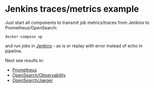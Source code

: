 # Jenkins traces/metrics example

Just start all components to transmit job metrics/traces from Jenkins to Prometheus/OpenSearch:

```
docker-compose up
```

and run jobs in [Jenkins](http://localhost:8080/) - as is or replay with error instead of echo in pipeline.

Next see results in:

* [Prometheus](http://localhost:9090)
* [OpenSearch/Observability](http://localhost:5601/app/observability-dashboards#/trace_analytics/traces)
* [OpenSearch/Jaeger](http://localhost:16686/search)
